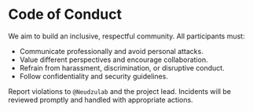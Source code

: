 # Code of Conduct

We aim to build an inclusive, respectful community. All participants must:

- Communicate professionally and avoid personal attacks.
- Value different perspectives and encourage collaboration.
- Refrain from harassment, discrimination, or disruptive conduct.
- Follow confidentiality and security guidelines.

Report violations to `@Neudzulab` and the project lead. Incidents will be reviewed promptly and handled with appropriate actions.
